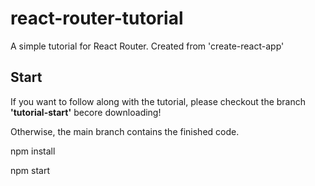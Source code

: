 # react-router-tutorial
A simple tutorial for React Router.  Created from 'create-react-app'

## Start
If you want to follow along with the tutorial, please checkout the branch **'tutorial-start'** becore downloading!

Otherwise, the main branch contains the finished code.


npm install

npm start
